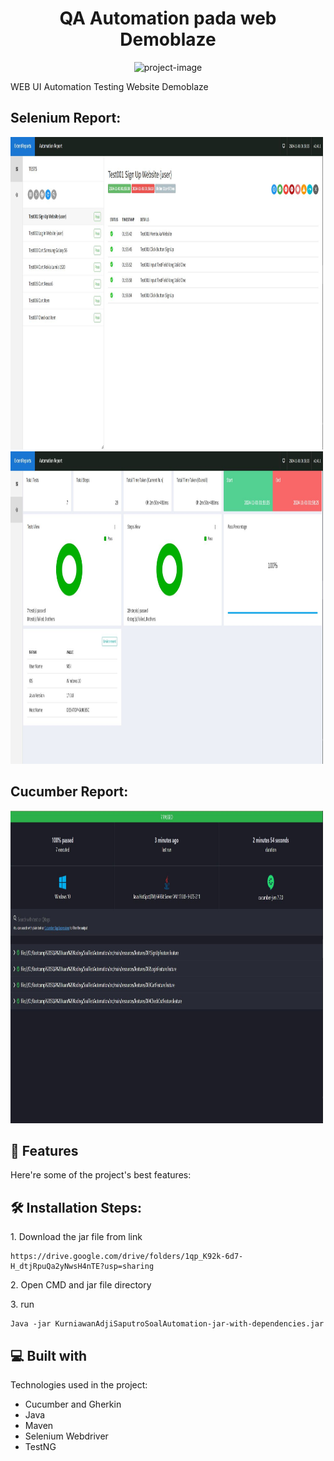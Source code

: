 <h1 align="center" id="title">QA Automation pada web Demoblaze</h1>

<p align="center"><img src="https://socialify.git.ci/kurniawanajisaputro/Soal_Tes_Automation_PT.Akhdani-Reka-Solusi/image?font=Inter&language=1&name=1&owner=1&pattern=Circuit%20Board&stargazers=1&theme=Dark" alt="project-image"></p>

<p id="description">WEB UI Automation Testing Website Demoblaze</p>

<h2>Selenium Report:</h2>

<img src="Report1.JPG" alt="project-screenshot" width="500" height="500/">
<img src="Report2.JPG" alt="project-screenshot" width="500" height="500/">

<h2>Cucumber Report:</h2>

<img src="Report3.JPG" alt="project-screenshot" width="500" height="500/">

<h2>🧐 Features</h2>

Here're some of the project's best features:

<h2>🛠️ Installation Steps:</h2>

<p>1. Download the jar file from link</p>

```
https://drive.google.com/drive/folders/1qp_K92k-6d7-H_dtjRpuQa2yNwsH4nTE?usp=sharing
```

<p>2. Open CMD and jar file directory</p>

<p>3. run</p>

```
Java -jar KurniawanAdjiSaputroSoalAutomation-jar-with-dependencies.jar
```

  
<h2>💻 Built with</h2>

Technologies used in the project:

*   Cucumber and Gherkin
*   Java
*   Maven
*   Selenium Webdriver
*   TestNG
